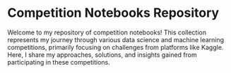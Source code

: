 # Competition Notebooks Repository

Welcome to my repository of competition notebooks! This collection represents my journey through various data science and machine learning competitions, primarily focusing on challenges from platforms like Kaggle. Here, I share my approaches, solutions, and insights gained from participating in these competitions.
